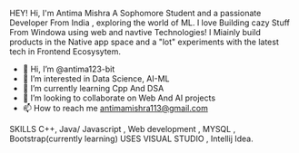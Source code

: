 HEY! 
Hi, I'm Antima Mishra A Sophomore Student and a passionate Developer From India , exploring the world of ML. I love Building cazy Stuff From Windowa using web and navtive Technologies!
I Miainly build products in the Native app space and a "lot" experiments with the latest tech in Frontend Ecosysytem.
- 👋 Hi, I’m @antima123-bit
- 👀 I’m interested in Data Science, AI-ML
- 🌱 I’m currently learning Cpp And DSA
- 💞️ I’m looking to collaborate on Web And AI projects
- 📫 How to reach me antimamishra113@gmail.com

SKILLS
C++, Java/ Javascript , Web development , MYSQL , Bootstrap(currently learning)
USES
VISUAL STUDIO , Intellij Idea.
